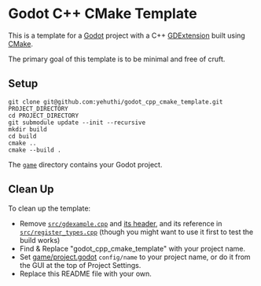 # Godot C++ CMake Template

This is a template for a [Godot](https://godotengine.org/) project with a C++ [GDExtension](https://docs.godotengine.org/en/stable/tutorials/scripting/gdextension/index.html) built using [CMake](https://cmake.org/).

The primary goal of this template is to be minimal and free of cruft.

## Setup

```shell
git clone git@github.com:yehuthi/godot_cpp_cmake_template.git PROJECT_DIRECTORY
cd PROJECT_DIRECTORY
git submodule update --init --recursive
mkdir build
cd build
cmake ..
cmake --build .
```

The [`game`](./game/) directory contains your Godot project.

## Clean Up

To clean up the template:
- Remove [`src/gdexample.cpp`](./src/gdexample.cpp) and [its header](./src/gdexample.hpp), and its reference in [`src/register_types.cpp`](./src/register_types.cpp) (though you might want to use it first to test the build works)
- Find & Replace "godot_cpp_cmake_template" with your project name.
- Set [game/project.godot](./game/project.godot) `config/name` to your project name, or do it from the GUI at the top of Project Settings. 
- Replace this README file with your own.
